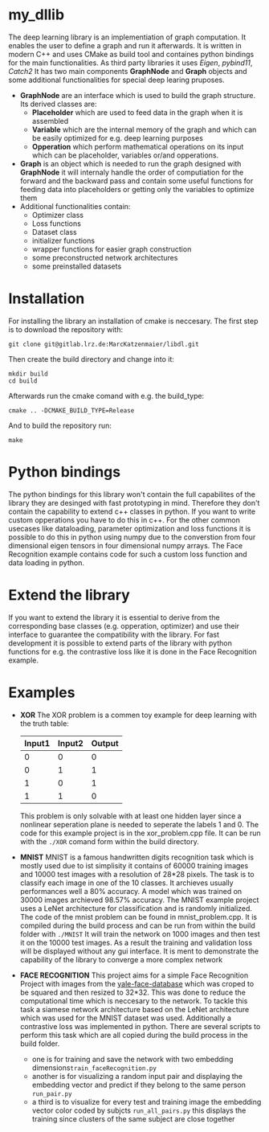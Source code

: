 # my_dllib

The deep learning library is an implementiation of graph computation. It enables the user to define a graph and run it afterwards. It is written in modern C++ and uses CMake as build tool and containes python bindings for the main functionalities. As third party libraries it uses *Eigen*, *pybind11*, *Catch2*
It has two main components **GraphNode** and **Graph** objects and some additional functionalities for special deep learing pruposes.
- **GraphNode** are an interface which is used to build the graph structure. Its derived classes are:
    - **Placeholder** which are used to feed data in the graph when it is assembled
    - **Variable** which are the internal memory of the graph and which can be easily optimized for e.g. deep learning purposes
    - **Opperation** which perform mathematical operations on its input which can be placeholder, variables or/and opperations.
- **Graph** is an object which is needed to run the graph designed with **GraphNode** it will internaly handle the order of computiation for the forward and the backward pass and contain some useful functions for feeding data into placeholders or getting only the variables to optimize them
- Additional functionalities contain:
    - Optimizer class
    - Loss functions
    - Dataset class
    - initializer functions
    - wrapper functions for easier graph construction
    - some preconstructed network architectures
    - some preinstalled datasets
# Installation
For installing the library an installation of cmake is neccesary.
The first step is to download the repository with:
```
git clone git@gitlab.lrz.de:MarcKatzenmaier/libdl.git
```
Then create the build directory and change into it:
```
mkdir build
cd build
```
Afterwards run the cmake comand with e.g. the build_type:
```
cmake .. -DCMAKE_BUILD_TYPE=Release
```
And to build the repository run:
```
make
```
# Python bindings
The python bindings for this library won't contain the full capabilites of the library they are desinged with fast prototyping in mind. Therefore they don't contain the capability to extend c++ classes in python. If you want to write custom opperations you have to do this in c++. For the other common usecases like dataloading, parameter optimization and loss functions it is possible to do this in python using numpy due to the converstion from four dimensional eigen tensors in four dimensional numpy arrays. The Face Recognition example contains code for such a custom loss function and data loading in python.
# Extend the library
If you want to extend the library it is essential to derive from the corresponding base classes (e.g. opperation, optimizer) and use their interface to guarantee the compatibility with the library. For fast development it is possible to extend parts of the library with python functions for e.g. the contrastive loss like it is done in the Face Recognition example.
# Examples
- **XOR**
The XOR problem is a commen toy example for deep learning with the truth table:

    |Input1 | Input2 | Output|
    |------|------|------|
    |0|0|0|
    |0|1|1|
    |1|0|1|
    |1|1|0|
    This problem is only solvable with at least one hidden layer since a nonlinear seperation plane is needed to seperate the labels 1 and 0.
    The code for this example project is in the xor_problem.cpp file. It can be run with the `./XOR` comand form within the build directory.
- **MNIST**
    MNIST is a famous handwritten digits recognition task which is mostly used due to ist simplisity it contains of 60000 training images and 10000 test images with a resolution of 28*28 pixels. The task is to classify each image in one of the 10 classes. It archieves usually performances well a 80% accuracy. A model which was trained on 30000 images archieved 98.57% accuracy.
    The MNIST example project uses a LeNet architecture for classification and is randomly initialized.
    The code of the mnist problem can be found in mnist_problem.cpp. It is compiled during the build process and can be run from within the build folder with `./MNIST`
    It will train the network on 1000 images and then test it on the 10000 test images. As a result the training and validation loss will be displayed without any gui interface. It is ment to demonstrate the capability of the library to converge a more complex network
- **FACE RECOGNITION**
    This project aims for a simple Face Recognition Project with images from the [yale-face-database](http://vision.ucsd.edu/content/yale-face-database) which was croped to be squared and then resized to 32*32. This was done to reduce the computational time which is neccesary to the network. To tackle this task a siamese network architecture based on the LeNet architecture which was used for the MNIST dataset was used. Additionally a contrastive loss was implemented in python. There are several scripts to perform this task which are all copied during the build process in the build folder.
    - one is for training and save the network with two embedding dimensions`train_faceRecognition.py`
    - another is for visualizing a random input pair and displaying the embedding vector and predict if they belong to the same person `run_pair.py`
    - a third is to visualize for every test and training image the embedding vector color coded by subjcts `run_all_pairs.py` this displays the training since clusters of the same subject are close together
